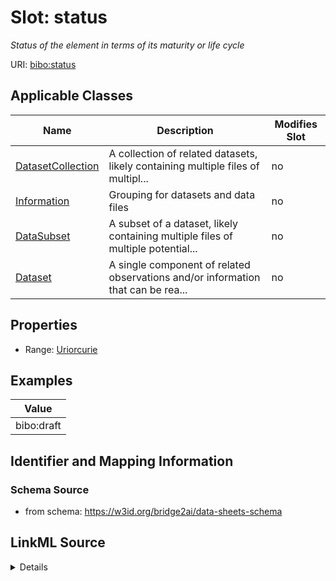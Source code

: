 

# Slot: status


_Status of the element in terms of its maturity or life cycle_



URI: [bibo:status](bibo:status)



<!-- no inheritance hierarchy -->





## Applicable Classes

| Name | Description | Modifies Slot |
| --- | --- | --- |
| [DatasetCollection](DatasetCollection.md) | A collection of related datasets, likely containing multiple files of multipl... |  no  |
| [Information](Information.md) | Grouping for datasets and data files |  no  |
| [DataSubset](DataSubset.md) | A subset of a dataset, likely containing multiple files of multiple potential... |  no  |
| [Dataset](Dataset.md) | A single component of related observations and/or information that can be rea... |  no  |







## Properties

* Range: [Uriorcurie](Uriorcurie.md)






## Examples

| Value |
| --- |
| bibo:draft |

## Identifier and Mapping Information







### Schema Source


* from schema: https://w3id.org/bridge2ai/data-sheets-schema




## LinkML Source

<details>
```yaml
name: status
description: Status of the element in terms of its maturity or life cycle
examples:
- value: bibo:draft
from_schema: https://w3id.org/bridge2ai/data-sheets-schema
rank: 1000
slot_uri: bibo:status
alias: status
domain_of:
- Information
range: uriorcurie

```
</details>